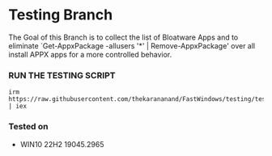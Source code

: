 # Testing Branch
The Goal of this Branch is to collect the list of Bloatware Apps and to eliminate `Get-AppxPackage -allusers '*' | Remove-AppxPackage' over all install APPX apps for a more controlled behavior.

### RUN THE TESTING SCRIPT

```
irm https://raw.githubusercontent.com/thekarananand/FastWindows/testing/testing.ps1 | iex

```

### Tested on

- WIN10 22H2 19045.2965